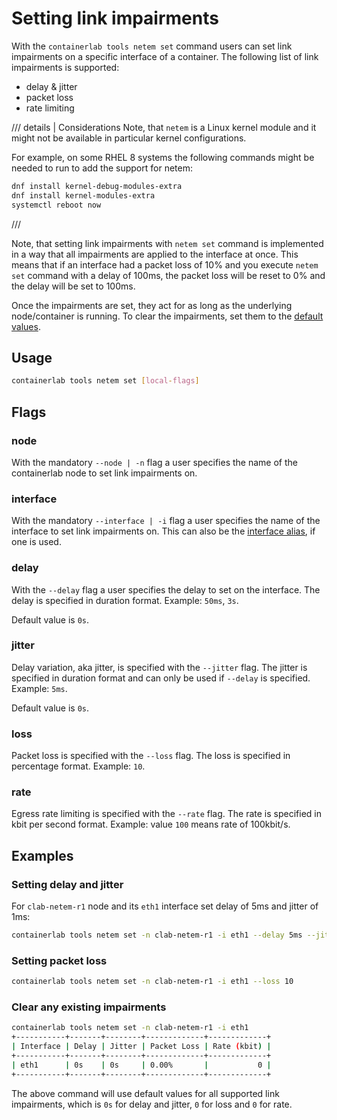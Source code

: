 # Setting link impairments

With the `containerlab tools netem set` command users can set link impairments on a specific interface of a container. The following list of link impairments is supported:

* delay & jitter
* packet loss
* rate limiting

/// details | Considerations
Note, that `netem` is a Linux kernel module and it might not be available in particular kernel configurations.

For example, on some RHEL 8 systems the following commands might be needed to run to add the support for netem:

```bash
dnf install kernel-debug-modules-extra
dnf install kernel-modules-extra
systemctl reboot now 
```

///

Note, that setting link impairments with `netem set` command is implemented in a way that all impairments are applied to the interface at once. This means that if an interface had a packet loss of 10% and you execute `netem set` command with a delay of 100ms, the packet loss will be reset to 0% and the delay will be set to 100ms.

Once the impairments are set, they act for as long as the underlying node/container is running. To clear the impairments, set them to the [default values](#clear-any-existing-impairments).

## Usage

```bash
containerlab tools netem set [local-flags]
```

## Flags

### node

With the mandatory `--node | -n` flag a user specifies the name of the containerlab node to set link impairments on.

### interface

With the mandatory `--interface | -i` flag a user specifies the name of the interface to set link impairments on. This can also be the [interface alias](../../../manual/topo-def-file.md#interface-naming), if one is used.

### delay

With the `--delay` flag a user specifies the delay to set on the interface. The delay is specified in duration format. Example: `50ms`, `3s`.

Default value is `0s`.

### jitter

Delay variation, aka jitter, is specified with the `--jitter` flag. The jitter is specified in duration format and can only be used if `--delay` is specified. Example: `5ms`.

Default value is `0s`.

### loss

Packet loss is specified with the `--loss` flag. The loss is specified in percentage format. Example: `10`.

### rate

Egress rate limiting is specified with the `--rate` flag. The rate is specified in kbit per second format. Example: value `100` means rate of 100kbit/s.

## Examples

### Setting delay and jitter

For `clab-netem-r1` node and its `eth1` interface set delay of 5ms and jitter of 1ms:

```bash
containerlab tools netem set -n clab-netem-r1 -i eth1 --delay 5ms --jitter 1ms
```

### Setting packet loss

```bash title="setting packet loss at 10% rate"
containerlab tools netem set -n clab-netem-r1 -i eth1 --loss 10
```

### Clear any existing impairments

```bash
containerlab tools netem set -n clab-netem-r1 -i eth1
+-----------+-------+--------+-------------+-------------+
| Interface | Delay | Jitter | Packet Loss | Rate (kbit) |
+-----------+-------+--------+-------------+-------------+
| eth1      | 0s    | 0s     | 0.00%       |           0 |
+-----------+-------+--------+-------------+-------------+
```

The above command will use default values for all supported link impairments, which is `0s` for delay and jitter, `0` for loss and `0` for rate.
